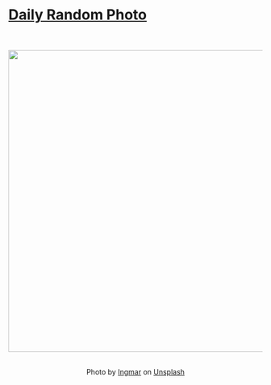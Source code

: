 # [Daily Random Photo](https://www.dailyrandomphoto.com/)

<div align="center">
  <br>
  <br>
  <a href="https://www.dailyrandomphoto.com/p/2020/2020-11-26/"><img src="https://images.unsplash.com/photo-1606145469859-bd36ede24638?ixlib=rb-1.2.1&q=80&fm=jpg&crop=entropy&cs=tinysrgb&w=1080&fit=max&ixid=eyJhcHBfaWQiOjc3NTA4fQ" width="600px"></a>
  <br>
  <br>
  <p class="has-text-grey">Photo by <a href="https://unsplash.com/@ingmarr?utm_source=Daily%20Random%20Photo&amp;utm_medium=referral" target="_blank" rel="noopener noreferrer">Ingmar</a> on <a href="https://unsplash.com/photos/ddd3h9hff3I?utm_source=Daily%20Random%20Photo&amp;utm_medium=referral" target="_blank" rel="noopener noreferrer">Unsplash</a></p>
</div>
